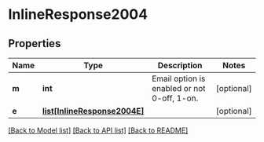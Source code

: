 # InlineResponse2004

## Properties
Name | Type | Description | Notes
------------ | ------------- | ------------- | -------------
**m** | **int** | Email option is enabled or not 0-off, 1-on. | [optional] 
**e** | [**list[InlineResponse2004E]**](InlineResponse2004E.md) |  | [optional] 

[[Back to Model list]](../README.md#documentation-for-models) [[Back to API list]](../README.md#documentation-for-api-endpoints) [[Back to README]](../README.md)


